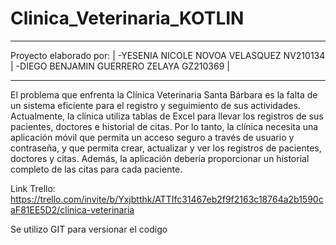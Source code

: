 # Clinica_Veterinaria_KOTLIN
_____________________________________________ 
Proyecto elaborado por:                       |
-YESENIA NICOLE NOVOA VELASQUEZ NV210134      |
-DIEGO BENJAMIN GUERRERO ZELAYA GZ210369      |
______________________________________________

El problema que enfrenta la Clínica Veterinaria Santa Bárbara es la falta de un sistema eficiente para el registro y seguimiento de sus actividades. Actualmente, la clínica utiliza tablas de Excel para llevar los registros de sus pacientes, doctores e historial de citas. 
Por lo tanto, la clínica necesita una aplicación móvil que permita un acceso seguro a través de usuario y contraseña, y que permita crear, actualizar y ver los registros de pacientes, doctores y citas. Además, la aplicación debería proporcionar un historial completo de las citas para cada paciente. 

Link Trello:
https://trello.com/invite/b/Yxjbtthk/ATTIfc31467eb2f9f2163c18764a2b1590caF81EE5D2/clinica-veterinaria

Se utilizo GIT para versionar el codigo
